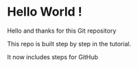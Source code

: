 # Hello World !
Hello and thanks for this Git repository

This repo is built step by step in the tutorial.

It now includes steps for GitHub 
